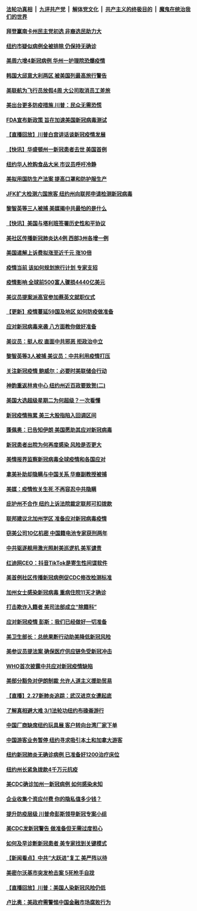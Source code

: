 ####  [法轮功真相](../../../../basic/blob/master/README.md?t=03011101) &nbsp;|&nbsp; [九评共产党](../../../../9ping.md/blob/master/README.md?t=03011101) &nbsp;|&nbsp; [解体党文化](../../../../jtdwh.md/blob/master/README.md?t=03011101)  &nbsp;|&nbsp; [共产主义的终极目的](../../../../gczydzjmd.md/blob/master/README.md?t=03011101) &nbsp;|&nbsp; [魔鬼在统治我们的世界](../../../../mgztzwmdsj.md/blob/master/README.md?t=03011101) 

#### [拜登赢南卡州民主党初选 非裔选民助力大](../pages/nsc412/n11905930.md?t=03011101) 

#### [纽约市疑似病例全被排除 仍保持无确诊](../pages/nsc412/n11906039.md?t=03011101) 

#### [美周六增4新冠病例 华州一护理院恐爆疫情](../pages/nsc412/n11905823.md?t=03011101) 

#### [韩国大邱意大利两区 被美国列最高旅行警告](../pages/nsc412/n11905944.md?t=03011101) 

#### [美联航为飞行员放假4周 大公司取消员工差旅](../pages/nsc412/n11905894.md?t=03011101) 

#### [美出台更多防疫措施 川普：民众无需恐慌](../pages/nsc412/n11905747.md?t=03011101) 

#### [FDA宣布新政策 旨在加速美国新冠病毒测试](../pages/nsc412/n11905693.md?t=03011101) 

#### [【直播回放】川普白宫讲话谈新冠疫情发展](../pages/nsc412/n11905588.md?t=03011101) 

#### [【快讯】华盛顿州一新冠患者去世 美国首例](../pages/nsc412/n11905571.md?t=03011101) 

#### [纽约华人抢购食品大米 市议员呼吁冷静](../pages/nsc412/n11904453.md?t=03011101) 

#### [美拟用国防生产法案 提高口罩和防护服生产](../pages/nsc412/n11905517.md?t=03011101) 

#### [JFK扩大检测六国旅客 纽约州向联邦申请检测新冠病毒](../pages/nsc412/n11905491.md?t=03011101) 

#### [黎智英等三人被捕 美媒揭中共最怕的是什么](../pages/nsc412/n11905316.md?t=03011101) 

#### [【快讯】美国与塔利班签署历史性和平协议](../pages/nsc412/n11905172.md?t=03011101) 

#### [美社区传播新冠肺炎达4例 西部3州各增一例](../pages/nsc412/n11904070.md?t=03011101) 

#### [美国递解上诉费拟涨至近千元  涨10倍](../pages/nsc412/n11904466.md?t=03011101) 

#### [疫情当前 该如何规划旅行计划 专家支招](../pages/nsc412/n11903865.md?t=03011101) 

#### [疫情影响 全球前500富人骤损4440亿美元](../pages/nsc412/n11904283.md?t=03011101) 

#### [美议员提案派高官参加蔡英文就职仪式](../pages/nsc412/n11904166.md?t=03011101) 

#### [【更新】疫情蔓延59国及地区 如何防疫做准备](../pages/nsc412/n11890652.md?t=03011101) 

#### [应对新冠病毒来袭 八方面教你做好准备](../pages/nsc412/n11903736.md?t=03011101) 

#### [美议员：挺人权 直面中共邪恶 拒政治中立](../pages/nsc412/n11903790.md?t=03011101) 

#### [黎智英等3人被捕 美议员：中共利用疫情打压](../pages/nsc412/n11903768.md?t=03011101) 

#### [关注新冠疫情 鲍威尔：必要时美联储会行动](../pages/nsc412/n11903672.md?t=03011101) 

#### [神韵重返林肯中心 纽约州近百政要致贺(二)](../pages/nsc412/n11897500.md?t=03011101) 

#### [美国大选超级星期二为何超级？一次看懂](../pages/nsc412/n11903490.md?t=03011101) 

#### [新冠疫情拖累 美三大股指陷入回调区间](../pages/nsc412/n11903211.md?t=03011101) 

#### [蓬佩奥：已告知伊朗 美国愿助其应对新冠病毒](../pages/nsc412/n11903212.md?t=03011101) 

#### [新冠患者出院为何再度感染 风险是否更大](../pages/nsc412/n11903262.md?t=03011101) 

#### [美情报界监察新冠病毒全球疫情和各国应对](../pages/nsc412/n11903098.md?t=03011101) 

#### [拿美补助却隐瞒与中国关系 华裔副教授被捕](../pages/nsc412/n11901687.md?t=03011101) 

#### [美媒：疫情攸关生死 不再容忍中共隐瞒](../pages/nsc412/n11901694.md?t=03011101) 

#### [庇护州不合作  纽约上诉法院裁定联邦可扣拨款](../pages/nsc412/n11902238.md?t=03011101) 

#### [联邦建议北加州学区 准备应对新冠病毒疫情](../pages/nsc412/n11902448.md?t=03011101) 

#### [窃美公司10亿机密 中国籍电池专家获刑两年](../pages/nsc412/n11901996.md?t=03011101) 

#### [中共驱逐舰用激光照射美巡逻机 美军谴责](../pages/nsc412/n11901964.md?t=03011101) 

#### [红迪网CEO：抖音TikTok是寄生性间谍软件](../pages/nsc412/n11901675.md?t=03011101) 

#### [美首例社区传播新冠病例促CDC修改检测标准](../pages/nsc412/n11901490.md?t=03011101) 

#### [加州女士感染新冠病毒 重病住院11天才确诊](../pages/nsc412/n11901246.md?t=03011101) 

#### [打击欺诈入籍者 美司法部成立“除籍科”](../pages/nsc412/n11901364.md?t=03011101) 

#### [应对新冠疫情 彭斯：我们已经做好一切准备](../pages/nsc412/n11901268.md?t=03011101) 

#### [美卫生部长：总统果断行动助美降低新冠风险](../pages/nsc412/n11900906.md?t=03011101) 

#### [美参议员提法案 确保医疗供应链免受新冠冲击](../pages/nsc412/n11901144.md?t=03011101) 

#### [WHO首次披露中共应对新冠疫情缺陷](../pages/nsc412/n11900978.md?t=03011101) 

#### [美部分豁免对伊朗制裁 允许人道主义援助贸易](../pages/nsc412/n11900859.md?t=03011101) 

#### [【直播】2.27新肺炎追踪：武汉进京女遭起底](../pages/nsc412/n11900415.md?t=03011101) 

#### [了解真相避大难  3/1法轮功纽约布碌崙游行](../pages/nsc412/n11899501.md?t=03011101) 

#### [中国厂商缺席纽约玩具展  客户转向台湾厂家下单](../pages/nsc412/n11899505.md?t=03011101) 

#### [中国游客业务暂停  纽约寻求吸引本土和加拿大游客](../pages/nsc412/n11899492.md?t=03011101) 

#### [纽约新冠肺炎无确诊病例  已准备好1200治疗床位](../pages/nsc412/n11899474.md?t=03011101) 

#### [纽约州长紧急拨款4千万元抗疫](../pages/nsc412/n11899477.md?t=03011101) 

#### [美CDC确诊加州一新冠病例 如何感染未知](../pages/nsc412/n11899165.md?t=03011101) 

#### [企业收集个资应付费 你的隐私值多少钱？](../pages/nsc412/n11898097.md?t=03011101) 

#### [提升防疫层级 川普命彭斯领导新冠专案小组](../pages/nsc412/n11898934.md?t=03011101) 

#### [美CDC发新冠警告 做准备但无需过度担心](../pages/nsc412/n11898923.md?t=03011101) 

#### [如何及早诊断新冠患者 美专家找到关键模式](../pages/nsc412/n11898626.md?t=03011101) 

#### [【新闻看点】中共“大跃进”复工 美严阵以待](../pages/nsc412/n11898221.md?t=03011101) 

#### [美密尔沃基市突发枪击案 5死枪手自戕](../pages/nsc412/n11898687.md?t=03011101) 

#### [【直播回放】川普：美国人染新冠风险仍低](../pages/nsc412/n11898088.md?t=03011101) 

#### [卢比奥：美政府需警惕中国金融市场腐败行为](../pages/nsc412/n11898327.md?t=03011101) 

